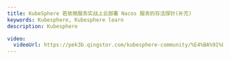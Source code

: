 ```yaml
---
title: KubeSphere 若依微服务实战上云部署 Nacos 服务的存活探针(补充)
keywords: Kubesphere, Kubesphere learn
description: Kubesphere

video:
  videoUrl: https://pek3b.qingstor.com/kubesphere-community/%E4%BA%91%E5%8E%9F%E7%94%9F%E5%AE%9E%E6%88%98/105-1%E3%80%81%EF%BC%88%E8%A1%A5%E5%85%85%EF%BC%89Kubernetes%E5%BA%94%E7%94%A8%E9%83%A8%E7%BD%B2%E5%AE%9E%E6%88%98-nacos%E7%9A%84%E5%AD%98%E6%B4%BB%E6%8E%A2%E9%92%88.mp4
---
```

